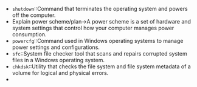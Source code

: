 - `shutdown`::Command that terminates the operating system and powers off the computer.
- Explain power scheme/plan→A power scheme is a set of hardware and system settings that control how your computer manages power consumption.
- `powercfg`::Command used in Windows operating systems to manage power settings and configurations.
- `sfc`::System file checker tool that scans and repairs corrupted system files in a Windows operating system.
- `chkdsk`::Utility that checks the file system and file system metadata of a volume for logical and physical errors.
- 
